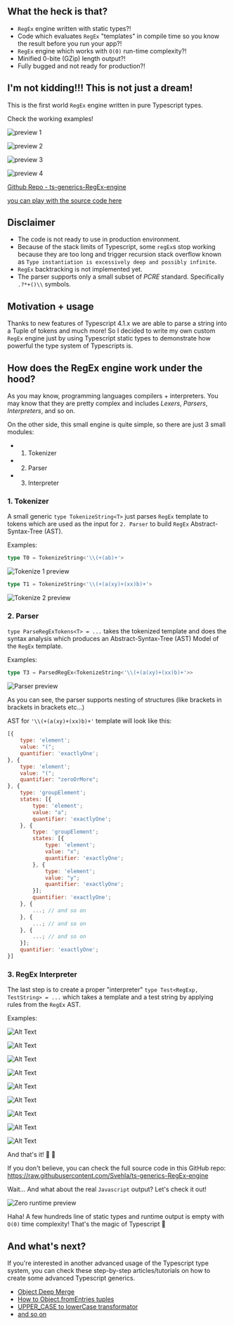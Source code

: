 
## What the heck is that?

- `RegEx` engine written with static types?!
- Code which evaluates `RegEx` "templates" in compile time so you know the result before you run your app?!
- `RegEx` engine which works with `O(0)` run-time complexity?!
- Minified 0-bite (GZip) length output?!
- Fully bugged and not ready for production?!

## I'm not kidding!!! This is not just a dream!

 
This is the first world `RegEx` engine written in pure Typescript types.




Check the working examples!

![preview 1](https://raw.githubusercontent.com/Svehla/ts-generics-RegEx-engine/main/imgs/preview-1.png)

![preview 2](https://raw.githubusercontent.com/Svehla/ts-generics-RegEx-engine/main/imgs/preview-2.png)

![preview 3](https://raw.githubusercontent.com/Svehla/ts-generics-RegEx-engine/main/imgs/preview-3.png)

![preview 4](https://raw.githubusercontent.com/Svehla/ts-generics-RegEx-engine/main/imgs/preview-4.png)

[Github Repo - ts-generics-RegEx-engine](https://github.com/Svehla/ts-generics-RegEx-engine)


[you can play with the source code here](https://www.typescriptlang.org/play?target=1&ssl=1&ssc=1&pln=321&pc=1#code/PTAEFpK6dv4YgsAKBBRtQFkCGAXAC1AHsAHAUwCcCBLEgOwGcNN5V02vufxV8AnpVABJfNTqM8ZUAF5QAb1ShQAcnABGDaoBcoANqaNAGjXhVp9RoBMFsxoAMd1VtUBdZfad7Djy+f9XfwBOZ0d3T3VQn3Bg-2dNJ38ADmdQjxQVdVSY5PiQhIB2Z1SMrPBimML8s1T-ADZnYrKzRpj6mvVi-wBWZ0aW9T6Yns7wRv8AFmc+wfBpmMmxvv8AZmdpufWY1bHp-1tLdbnbGOsx9cDnWzntGJMzBMO1JLVtQe8DB0tXqzDnJyDO4GB6qADUAOuCXekVOBnOaghlm0RyeEUyam2Bl2iKhln2ZmOkQWBiWuNRlhWZk2kWGBlG5LUBNUEzMs0ibQMHUZqipqm6rXRWUqBmqPNZqjqZmakRyBjyPIFqlCKSFamiBjiPKlLl+sTVut0IO+PJVbxRXgNrh8WksSLevxs0JhGJccP0NjtYQtLku9hukQ0WI9OPBYWeLmZmiJro0JI9ZLDyL9Lj5mhpsbpHoZSbezI0Es07NjnI93NzqbCSs0A0DIo9YorBbCOs0Mtjco9CqbSo0ZqspUDGo9WqbOuser7BonRv0E69yP71h94Bng2Xs+XC7UM8s1gjq5dWX3m4RFY3e5Tq4Druswbv29UJ73Ubv0-j1kT9qfKesac-05Zn+j4AXuhZ-tOpbWOW34QXu1bQdO9bWI2sEStYrYodOnYYSBSrWP2q6Drew4ESBOqrHqBEGpRs6USB-arCutGDExdGgt+tFHAebGse6qxnpxPqrFeAk0cGImPmJRxRiJNHxqsX7OHJRxpopNFZqsOaccyqyFlpNGlnpUl8qs1Z6TR9ZmVJEqrK2Zk0Z2dlSUqqyEXZNHDm5Uk6pMepuQafmzn5Un9pMK5BRkAC+qAcGAAAC+BMOAFAAB6UAAxvgKVUFQJBUPwQgUKAACCAAmZUaAAPAAKgAfHIojiDQ+D0Aw0j6DVbj6KsGToIlyVpZl2XUHlBUoIIwgAMoAK4AEbVfVjViBIrVSLgZCdd11gZIVwgAPrlWVtWmAAqqYABKFAsPIS3yAACrgVBMBQIgMPgVWnQ1aXiAwZUsA4oAAPygFdLB6IdFVVUdi11aYs0LZ9cOlRV1Vg3VdWxRNRWgPtCMnaA52g9djV3aAj3Pa971I6AP0UH9APA8T4O4-jCOw-D83VV9nOI+jmMoHFoADSl6UUFlOVjXtxUUy9b0fWTK0tW1HVdfoDi7djwhHQTX2NbLVMfZDx0G-LtXI6b1NfRj0ugPjNVnQ1D1PXL1N4-NVWWwrFsu4bSM24LaBgLwIch0LId2-gZUADK0HNrCh9A4eJynyCB5wkClbluACCwM2tQANkwtsABIULgx1kzVtOpb9-0GLQDAAGbUKAABitDPfgK0ALamAAdIPjct1QuNg-gbhMx3Xe96AegMBQABu1C2zVuC0AX5ukzXdcsPow+t-t09MN34h96Ag-9wfo-j5PIPj3PoAL8v42TcVV09yQy-R7gJ9b7dO96b130Jfa+zN8CmDAftH+J8RAUB7nfcBj9n4ry1sVGB3tt50wZgYUBzdD7j0gfg0eGDEEYOQUvVBtsP5fwoMfJKAA5XuTACYAGESAzXek7UA7DOH4EATgwGINq56BocvehTAmFnxYWvDe5teZVV4e9UwGgA7UIoGQAuuAMoUAwb3AmDCKAAHc9Fn24SAweYjdG-29qYQxJibG901m-cmM0mCEGhrlAR9dcAMAEPoNwphe7mMviVXKQSz7OJxgAUTKrQfApj4ElXwPgKgVVPBhNHtgnxfiAnGE8AAaQoAIbxLAT5UEbgAc3yRiAAargAuM1irZJYL4gQNSVA1UBvIAA8j3eJVUMGeKoMjIpAgGoADJFAGAANbFNAI3UAYy3B6HqY04qUUOmgBqhoRqSgMQqH0AUhZDBQBzIECQJu2yNZ6C6UcloMUUDcKupo7R1jYFn2GaYHZAtbaxPiYknuPSm6AuSak9JGJMmlNAG0gJeTCnzJaaAcpVStlrKadCtpqBnkaK0TowFXzQD-ISY4s+YK0lDMyaM4pph0UUDUWg1x7iaokAJVCpFsLuqBKavAnFrz8WkvgYS+6biPGUtysjYJvyg6sGRakqpedC7F0ZVNTR8Sao-VqtClFDBKncOrki1QqhPAgwCZ4W50KAAGAASBQYD6FRVtWA8eUVLUmtAP1JKothqS3yp4Q59CB6DxZXMhgtAABeFApryt1VVcedUWi3KxhnLgoAqAUEqWlUAZBfaj1DkLaN2iZmgDmr-CgZVs25pOUwMgndy0lpKUQWgrSjHXRID3YqTAOFUB0ULBqhAUlkCYDoEARix39wufneaFB+4ZXbcAIxBAMqECBovWQM0HAaAAFZzWSAATQYdYaORisYuJDfTCNUaY2VP-ts6FRr3VmoxBapFlqAA6b6nXEPAa691nrBpiwlqNP1ByDCqA-XYS+56w2RujRU2N8bE13tfV+ke7dO4n0dXa79Lq3UYhBv+714sRq5RAyoANGGIEX2DSQUNl64NVLjddfACbzXbNPTjA2V1KnRNStBmRHqABUSKdWVICYJ4A8N8BFsxbkye8h9ABLcPq6FT6VAg0LRlGZbGy4Vy3oa-uxr8Pk19tx3j-Harr03vVUwIrmWssFT3KqmmZmmAUKAN+ehVBGI3mVDKT0yqqAANygAAI4zV8a1JutBqBebSto-ABcBA9IXqoUAUUA4qD0Lpyu31a5AJYKoIGRn1MmcpmZvjtH6YyKs-IolcSSUfPgcC0FKS0kucsOFyLtBovUGcJGvKPSqApYoKoTLj8cv6fyzg1QgmStMy4xm8zVXmCWbkTZ+rALHMtcc+S5z0mtOdYi+9HrMWqD9eoCQIb2B8qjfG9l8uuX70QndYtnjlXQ0sP9eR2R1m4bfZUHZwgLKCUA-Ix1sHKh0BzrICUrRJ9aYF3gfTfhviK0zTIGVAgxUF4n3rec0Alqusnd61QPD5GKegCGcS1r4KhkueRqoYnUWzsXcG1QG76axsC0p6AHn5H+cPb00tQ1AAKebIM3vLc+2tv7tnRX7aLaYAJ93QCTZF9N+uqgACUEuysvQqxZsHv35Fg6ByDxzELedQ7ADVHpAARHpOh00MFwB2jzVmTn4BINm8gQN-eQ+Jp-b+NjFdaf+6Bin+zrfkc82oSpeUMfRKRx29682Y8n2x8OqnoeGeB5UMz07sW1Dxayklkb6fKePN5-zlQgu1ePam7vNQEHXumaWx96rVvKfoHiatYqtDR7WAWdImF-DGC9sj9s2rJv6oR95+bhzTWnOB4h1PlQ0eY8eaKnFlPKPK+88I0NYjvrxpb9AIvBpTTbkehaDHwvpO4upQS+X1Lgfq+U9r3ztjUvO+reNzPvPpTovgSh1tMnHqoBQHvmniFpfuskLrliFg-mdk-i-slqlull-tKkfoBiRlLIygbGVBVrer-hZtBvRteubHVOrJrCmogGmhmlmo3M1GQOms1AnGwELC4gABqNQlRkCaICDYAzQFytSaIUAABal212t2EK6AG+QsFOEBCeHCZAyeyOMBih5Gme4g2e+gWhUe2+lAu+Gh+AwWF+V+FAegAARHNNYUgcdizsXpAc-mXugaNkFpsgYeRu5hAVAaYeYXAdfqANYRlPYWFo4UXlQKgW4RXkFt4VFG4PETKhTsgcXtYQNldhzrdvYVoV4SkXbGqvgBqrXFVKoKlM-nNBlFUalGNjUvIaAKsH2rbPwYIcIaIbQOIVIezpzhQN3ugHbo7noC7m7sVN7qAAwiQGVBQJ4IWuINCu5kEVYTCn4iFnHm0iFjoddHoG0ullsiUfwiJtevChiG9NMalNCgwDND3HNNQGig0o1HMRQHgPgMutdAxrqskmcWlIruIN8j9EEn9GlEATgT6sBmfjwowEwNcfWvIGsrftio1OwswDCRWkig4I+sidCR2mVEhvoVPjrIHliaiVsofglF6sfkBqRqPF6t7iQAXLcaISjBWkYvlDMiwJUiQFMaAE3PlMiu2sVOmr-IwIHq0Ulu0WIUjt0Vkb0b8RQP8bXKYDrN8alKYMSTiRjDQWDl-lEtNNJuIC8W8UwB8ZUl8UCalN3k8QsRYfASsQIGsTvnaZsfqdsXaXsZ4AcdqscYEp4CqZcdcbceNE7J4AMT9LMS6foKoG-O4Pej5gXH5gFpXqaqkk0ionfo-E8ZGdGZPIav4anmYd9hphGaoEsTGUigcfoCqemaVvoCmfKaABoNWY-PoE3A0i9KYBrN9noJmVGUVGWZroVioUntAQWaBsIsxhVmQHKZGVsUwO4JdPArQhIlIvAjIgCaIOaRjKpoHmAiIEwIaYQOWqSZTmAuqeWmDk2SDHuQefWkinWYHsmVQKmZCSiTiU2VlgYK2UXPWWebiWDnoOgLjuIGidScDIHi2W2fWZ2aBvPJQqPOgJAdSQAITIqEAcLxlPxwWgCEAbSUAMBGarwTkd5TmTklRTQOzbLrl+nyAOA4rvZkBkUGoDkGAtCPnPlVlsagkn7gmeCTakXkXUFM6RGk79nN4uFoEV5-q24iD3R6BgLNorEkBECtzkBrSnJoVGIeY+5MC4DLw2kYpGKEAbzFSsEkA6JMBMBVKgBY7SZGEzGgZcVUn4EU5PE3nGnXpmnnFVR8XEWMXIwHGAnnF5bN74m867n7lLqHllTHkqCnlQmonfbplXkRWvFRXQr3lT7jknyTmy5Mb0V+UKlUbKnmlqnxUalf4fmhVb5fntn54bnnExWU6b7n6NznF6Aql1UqA2IIF5W8YMUCWdUeY-S3Jhnr6U5zqvnlp6C-l1Uf687pmwUvycXkkAZgnUm8WN78X1SRlpHnY5nMWqCZFDaSXGauWRXvEeXdzmnd4U6OV4FkaU4+X5UCWNUBVg4dWgbBUFYNzfrXnnXRUnJoa-lJWiApVvFonMUZW85ZX4A5Um5bX+XrnFUNUvnYnlrjYU4jXZXEW5UI2FWBXAldmYVLXPoeorVEZOUPVPV9V+U7XCWs77ViVHXZFc7upilCEiGSmSHSEs19Fg53Wn5g7U3pQFXG4AnvXmnfZfU4L7zfrA2FmUXY30W42+UvWUWKnMlVQqmlWTVlQY2PwapK19Uq3PUbYBX1WE2k2qBIU220zIU20EWMr24UBzQzSVKG0fSeCTlenwbVIek-Q+2oqeCEGenyCqoFzqqaoHFAFgykxEXK2EHEGTk+yUxlTR2ImyAhnk2Un3UQlgw0HpVPn2UU4EZgBvFaYLJXLKWK2w3EUj796kAvygCGX0mdrXr83Z24GC1T752NnQoh0-SRlI66pEBqgl3TLNprK0BlR6B1khYFwkCVKiIkxzXkZ6DuaT0NLT16A1UUAhbgnRyL3L1MAhbDwkBeaibWUkAkwMBKWgA9yRUeYbwFweaHm0x-Rpar3r0LJMBT0z08mQX73UmH1L3MzpYcbCAe29XpSB26qFWwN6qNTO2u3u3MbQNkCFWCWb0R2BaaxYwQPFQ7JIMu1u1QOqC4BAyi5zSi7hrhra6CYZTa5gg0MCBMO1GWBzS0NcPhrVG8PhoCC1HSr4OMo1TD63RoPkOUPUOpSsMMP0MZTOC4BzQyMyMZQKNCOByryrBx1-yqCi4fr6Nvr9wfra70POCi79za4WNWOWNjbJq24O49LDpCyDFO521jStLppPx32mU5qVLY4VplQkBGIMCoBAA)

## Disclaimer
- The code is not ready to use in production environment.
- Because of the stack limits of Typescript, some `regEx`s stop working because they are too long and trigger recursion stack overflow known as `Type instantiation is excessively deep and possibly infinite`.
- `RegEx` backtracking is not implemented yet. 
- The parser supports only a small subset of *PCRE* standard. Specifically `.?*+()\\` symbols.



## Motivation + usage

Thanks to new features of Typescript 4.1.x we are able to parse a string into a Tuple of tokens and much more! So I decided to write my own custom `RegEx` engine just by using Typescript static types to demonstrate how powerful the type system of Typescripts is.

## How does the RegEx engine work under the hood?

As you may know, programming languages compilers + interpreters. You may know that they are pretty complex and includes *Lexers*, *Parsers*, *Interpreters*, and so on.

On the other side, this small engine is quite simple, so there are just 3 small modules:
- 1. Tokenizer
- 2. Parser
- 3. Interpreter

### 1. Tokenizer
A small generic `type TokenizeString<T>` just parses `RegEx` template to tokens which are used as the input for `2. Parser` to build `RegEx` Abstract-Syntax-Tree (AST).

Examples:

```typescript
type T0 = TokenizeString<'\\(+(ab)+'>
```

![Tokenize 1 preview](https://raw.githubusercontent.com/Svehla/ts-generics-RegEx-engine/main/imgs/tokenize.png)


```typescript
type T1 = TokenizeString<'\\(+(a(xy)+(xx)b)+'>
```

![Tokenize 2 preview](https://raw.githubusercontent.com/Svehla/ts-generics-RegEx-engine/main/imgs/tokenize-2.png)


### 2. Parser

`type ParseRegExTokens<T> = ...` takes the tokenized template and does the syntax analysis which produces an Abstract-Syntax-Tree (AST) Model of the `RegEx` template.


Examples:

```typescript
type T3 = ParsedRegEx<TokenizeString<'\\(+(a(xy)+(xx)b)+'>>
```

![Parser preview](https://raw.githubusercontent.com/Svehla/ts-generics-RegEx-engine/main/imgs/parser.png)

As you can see, the parser supports nesting of structures (like brackets in brackets in brackets etc...)


AST for `'\\(+(a(xy)+(xx)b)+'` template will look like this:

```js
[{
    type: 'element';
    value: "(";
    quantifier: 'exactlyOne';
}, {
    type: 'element';
    value: "(";
    quantifier: "zeroOrMore";
}, {
    type: 'groupElement';
    states: [{
        type: 'element';
        value: "a";
        quantifier: 'exactlyOne';
    }, {
        type: 'groupElement';
        states: [{
            type: 'element';
            value: "x";
            quantifier: 'exactlyOne';
        }, {
            type: 'element';
            value: "y";
            quantifier: 'exactlyOne';
        }];
        quantifier: 'exactlyOne';
    }, {
        ...; // and so on
    }, {
        ...; // and so on
    }, {
        ...; // and so on
    }];
    quantifier: 'exactlyOne';
}]
```

### 3. RegEx Interpreter

The last step is to create a proper "interpreter" `type Test<RegExp, TestString> = ...` which takes a template and a test string by applying rules from the `RegEx` AST.

Examples:

![Alt Text](https://raw.githubusercontent.com/Svehla/ts-generics-RegEx-engine/main/imgs/interpreter-1.png)

![Alt Text](https://raw.githubusercontent.com/Svehla/ts-generics-RegEx-engine/main/imgs/interpreter-2.png)

![Alt Text](https://raw.githubusercontent.com/Svehla/ts-generics-RegEx-engine/main/imgs/interpreter-3.png)

![Alt Text](https://raw.githubusercontent.com/Svehla/ts-generics-RegEx-engine/main/imgs/interpreter-4.png)

![Alt Text](https://raw.githubusercontent.com/Svehla/ts-generics-RegEx-engine/main/imgs/interpreter-5.png)

![Alt Text](https://raw.githubusercontent.com/Svehla/ts-generics-RegEx-engine/main/imgs/interpreter-6.png)

![Alt Text](https://raw.githubusercontent.com/Svehla/ts-generics-RegEx-engine/main/imgs/interpreter-7.png)

![Alt Text](https://raw.githubusercontent.com/Svehla/ts-generics-RegEx-engine/main/imgs/interpreter-8.png)

![Alt Text](https://raw.githubusercontent.com/Svehla/ts-generics-RegEx-engine/main/imgs/interpreter-9.png)

And that's it! 🎉 🎉

If you don't believe, you can check the full source code in this GitHub repo: https://raw.githubusercontent.com/Svehla/ts-generics-RegEx-engine

Wait... And what about the real `Javascript` output? Let's check it out!

![Zero runtime preview](https://raw.githubusercontent.com/Svehla/ts-generics-RegEx-engine/main/imgs/zero-runtime.png)

Haha! A few hundreds line of static types and runtime output is empty with `O(0)` time complexity! That's the magic of Typescript 🦄 


## And what's next?

If you're interested in another advanced usage of the Typescript type system, you can check these step-by-step articles/tutorials on how to create some advanced Typescript generics.

- [Object Deep Merge](https://dev.to/svehla/typescript-how-to-deep-merge-170c)
- [How to Object.fromEntries tuples](https://dev.to/svehla/typescript-object-fromentries-389c)
- [UPPER_CASE to lowerCase transformator](https://dev.to/svehla/typescript-transform-case-strings-450b)
- [and so on](https://dev.to/svehla)


